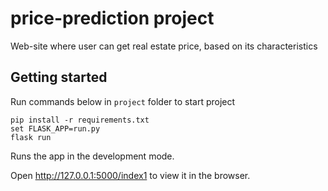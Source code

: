 # price-prediction project
Web-site where user can get real estate price, based on its characteristics


## Getting started

Run commands below in `project` folder to start project

```
pip install -r requirements.txt
set FLASK_APP=run.py
flask run
```
Runs the app in the development mode.

Open http://127.0.0.1:5000/index1 to view it in the browser.
